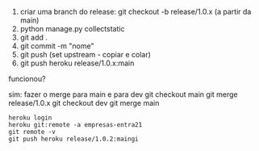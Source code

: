 1. criar uma branch do release:
    git checkout -b release/1.0.x (a partir da main)
2. python manage.py collectstatic
3. git add .
4. git commit -m "nome"
5. git push (set upstream - copiar e colar)
6. git push heroku release/1.0.x:main

funcionou?

sim: fazer o merge para main e para dev
    git checkout main
    git merge release/1.0.x
    git checkout dev
    git merge main


    heroku login
    heroku git:remote -a empresas-entra21
    git remote -v
    git push heroku release/1.0.2:maingi